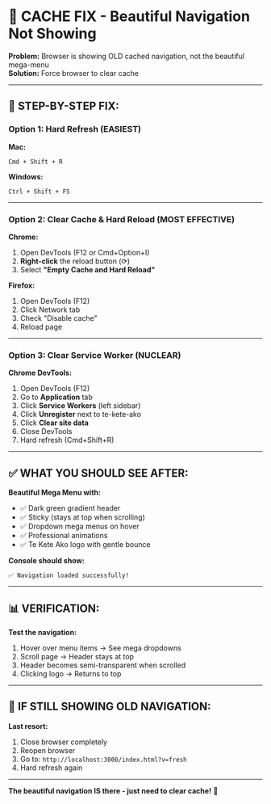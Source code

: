 # 🔄 CACHE FIX - Beautiful Navigation Not Showing

**Problem:** Browser is showing OLD cached navigation, not the beautiful mega-menu  
**Solution:** Force browser to clear cache

---

## 🔧 **STEP-BY-STEP FIX:**

### **Option 1: Hard Refresh (EASIEST)**

**Mac:**
```
Cmd + Shift + R
```

**Windows:**
```
Ctrl + Shift + F5
```

---

### **Option 2: Clear Cache & Hard Reload (MOST EFFECTIVE)**

**Chrome:**
1. Open DevTools (F12 or Cmd+Option+I)
2. **Right-click** the reload button (⟳)
3. Select **"Empty Cache and Hard Reload"**

**Firefox:**
1. Open DevTools (F12)
2. Click Network tab
3. Check "Disable cache"
4. Reload page

---

### **Option 3: Clear Service Worker (NUCLEAR)**

**Chrome DevTools:**
1. Open DevTools (F12)
2. Go to **Application** tab
3. Click **Service Workers** (left sidebar)
4. Click **Unregister** next to te-kete-ako
5. Click **Clear site data**
6. Close DevTools
7. Hard refresh (Cmd+Shift+R)

---

## ✅ **WHAT YOU SHOULD SEE AFTER:**

**Beautiful Mega Menu with:**
- ✅ Dark green gradient header
- ✅ Sticky (stays at top when scrolling)
- ✅ Dropdown mega menus on hover
- ✅ Professional animations
- ✅ Te Kete Ako logo with gentle bounce

**Console should show:**
```
✅ Navigation loaded successfully!
```

---

## 📊 **VERIFICATION:**

**Test the navigation:**
1. Hover over menu items → See mega dropdowns
2. Scroll page → Header stays at top
3. Header becomes semi-transparent when scrolled
4. Clicking logo → Returns to top

---

## 🚨 **IF STILL SHOWING OLD NAVIGATION:**

**Last resort:**
1. Close browser completely
2. Reopen browser
3. Go to: `http://localhost:3000/index.html?v=fresh`
4. Hard refresh again

---

**The beautiful navigation IS there - just need to clear cache!** 🎉

